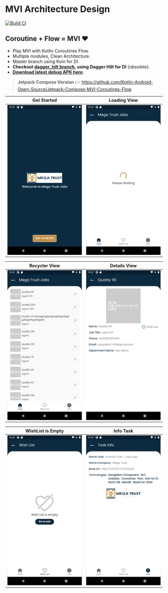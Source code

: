 # MVI Architecture Design

[![Build CI](https://github.com/Kotlin-Android-Open-Source/MVI-Coroutines-Flow/actions/workflows/build.yml/badge.svg)](https://github.com/Kotlin-Android-Open-Source/MVI-Coroutines-Flow/actions/workflows/build.yml)

## Coroutine + Flow = MVI :heart:
*   Play MVI with Kotlin Coroutines Flow.
*   Multiple modules, Clean Architecture.
*   Master branch using Koin for DI.
*   **Checkout [dagger_hilt branch](https://github.com/Kotlin-Android-Open-Source/MVI-Coroutines-Flow/tree/dagger_hilt), using Dagger Hilt for DI** (_obsolete_).
*   **[Download latest debug APK here](https://nightly.link/Kotlin-Android-Open-Source/MVI-Coroutines-Flow/workflows/build/master/app-debug.zip)**.

> **Jetpack Compose Version** 👉 https://github.com/Kotlin-Android-Open-Source/Jetpack-Compose-MVI-Coroutines-Flow

| Get Started | Loading View |
| --------------- | ---------------- |
| <img src="Screenshot_1.png" height="480"> | <img src="Screenshot_2.png" height="480"> |

| Recycler View | Details View  |
| ------------ | ------------ |
| <img src="Screenshot_3.png" height="480"> | <img src="Screenshot_4.png" height="480"> |

| WishList is Empty | Info Task  |
| ------------ | ------------ |
| <img src="Screenshot_5.png" height="480"> | <img src="Screenshot_6.png" height="480"> |


<!-- Pixel 3 XL API 30 -->
